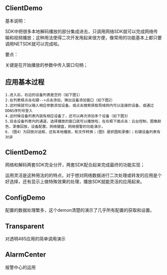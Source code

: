 ## ClientDemo

基本说明：

SDK中把很多本地解码播放的部分集成进去，只调用网络SDK就可以完成网络传输和视频播放；这种用法使得二次开发用起来很方便，像常用的功能基本上都只要调用NETSDK就可以完成啦。

要点：

关键是在开始播放的参数中传入窗口句柄；


## 应用基本过程

```
1.进入后，右边的设备列表是空的（如下图1）
2.在列表框点击右键-->点击添加，弹出设备添加窗口（如下图2）
3.这时候就可以输入相应参数添加设备，或点击搜索获取局域网内可以连接的设备，或通过DDNS序列号登入
4.这时候设备列表内就有相应设备了，还可以再次添加多个设备（如下图3）
5.双击设备列表内的通道，选择播放的窗口就可以播放啦，在右框下面点击：云台控制，图像颜色，录像回放，设备配置，网络键盘，网络报警的功能演示，
6.（图4）为回放对话框，还有本地播放，和文件转换；（图5 是抓图和录像）；右键设备列表有对讲
```

## ClientDemo2

网络和解码两套SDK完全分开，两套SDK配合起来完成最终的功能实现；

运用灵活是这种用法的的特点，对于想对网络数据进行二次处理或转发的应用是个好选择，还有显示上做特殊效果的处理，播放SDK就能灵活的应用起来。


## ConfigDemo

配置的数据处理繁多，这个demon清楚的演示了几乎所有配置的获取和设置。


## Transparent

对透明485应用的简单调用演示


## AlarmCenter

报警中心的运用
